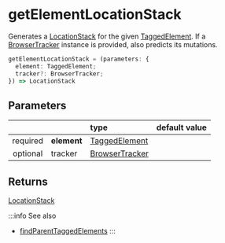 # getElementLocationStack

Generates a [LocationStack](/tracking/api-reference/core/LocationStack.md) for the given [TaggedElement](/tracking/api-reference/definitions/TaggedElement.md). If a [BrowserTracker](/tracking/api-reference/BrowserTracker.md) instance is provided, also predicts its mutations.

```typescript
getElementLocationStack = (parameters: { 
  element: TaggedElement; 
  tracker?: BrowserTracker;
}) => LocationStack 
```  

## Parameters
|          |             | type                    | default value
| :-:      | :--         | :--                     | :--           
| required | **element** | [TaggedElement](/tracking/api-reference/definitions/TaggedElement.md) |
| optional | tracker     | [BrowserTracker](/tracking/api-reference/BrowserTracker.md) |

## Returns
[LocationStack](/tracking/api-reference/core/LocationStack.md)

:::info See also
- [findParentTaggedElements](/tracking/api-reference/common/findParentTaggedElements.md)
:::
